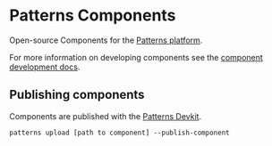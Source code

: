 # Patterns Components

Open-source Components for the [Patterns platform](https://www.patterns.app).

For more information on developing components see the [component development docs](https://www.patterns.app/docs/dev/building-components).

## Publishing components

Components are published with the [Patterns Devkit](https://github.com/patterns-app/patterns-devkit).

`patterns upload [path to component] --publish-component`

